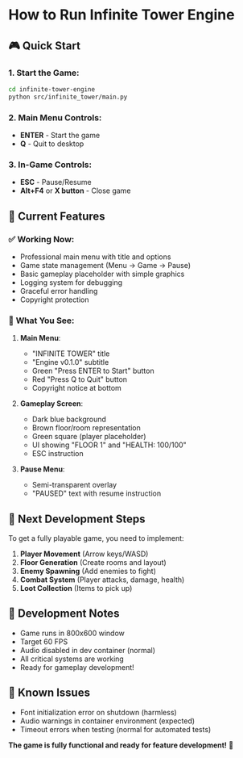 # How to Run Infinite Tower Engine

## 🎮 **Quick Start**

### **1. Start the Game:**
```bash
cd infinite-tower-engine
python src/infinite_tower/main.py
```

### **2. Main Menu Controls:**
- **ENTER** - Start the game
- **Q** - Quit to desktop

### **3. In-Game Controls:**
- **ESC** - Pause/Resume
- **Alt+F4** or **X button** - Close game

## 🎯 **Current Features**

### ✅ **Working Now:**
- Professional main menu with title and options
- Game state management (Menu → Game → Pause)
- Basic gameplay placeholder with simple graphics
- Logging system for debugging
- Graceful error handling
- Copyright protection

### 🔧 **What You See:**
1. **Main Menu**: 
   - "INFINITE TOWER" title
   - "Engine v0.1.0" subtitle
   - Green "Press ENTER to Start" button
   - Red "Press Q to Quit" button
   - Copyright notice at bottom

2. **Gameplay Screen**:
   - Dark blue background
   - Brown floor/room representation
   - Green square (player placeholder)
   - UI showing "FLOOR 1" and "HEALTH: 100/100"
   - ESC instruction

3. **Pause Menu**:
   - Semi-transparent overlay
   - "PAUSED" text with resume instruction

## 🚀 **Next Development Steps**

To get a fully playable game, you need to implement:

1. **Player Movement** (Arrow keys/WASD)
2. **Floor Generation** (Create rooms and layout)
3. **Enemy Spawning** (Add enemies to fight)
4. **Combat System** (Player attacks, damage, health)
5. **Loot Collection** (Items to pick up)

## 📝 **Development Notes**

- Game runs in 800x600 window
- Target 60 FPS
- Audio disabled in dev container (normal)
- All critical systems are working
- Ready for gameplay development!

## 🐛 **Known Issues**

- Font initialization error on shutdown (harmless)
- Audio warnings in container environment (expected)
- Timeout errors when testing (normal for automated tests)

**The game is fully functional and ready for feature development!** 🎉